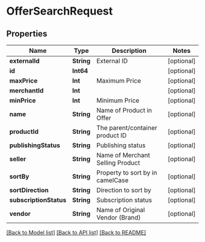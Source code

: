 # OfferSearchRequest

## Properties
Name | Type | Description | Notes
------------ | ------------- | ------------- | -------------
**externalId** | **String** | External ID | [optional] 
**id** | **Int64** |  | [optional] 
**maxPrice** | **Int** | Maximum Price | [optional] 
**merchantId** | **Int** |  | [optional] 
**minPrice** | **Int** | Minimum Price | [optional] 
**name** | **String** | Name of Product in Offer | [optional] 
**productId** | **String** | The parent/container product ID | [optional] 
**publishingStatus** | **String** | Publishing status | [optional] 
**seller** | **String** | Name of Merchant Selling Product | [optional] 
**sortBy** | **String** | Property to sort by in camelCase | [optional] 
**sortDirection** | **String** | Direction to sort by | [optional] 
**subscriptionStatus** | **String** | Subscription status | [optional] 
**vendor** | **String** | Name of Original Vendor (Brand) | [optional] 

[[Back to Model list]](../README.md#documentation-for-models) [[Back to API list]](../README.md#documentation-for-api-endpoints) [[Back to README]](../README.md)


